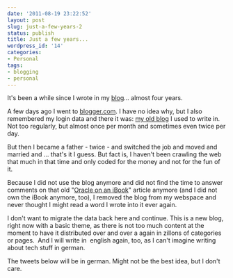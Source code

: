 ```yaml
---
date: '2011-08-19 23:22:52'
layout: post
slug: just-a-few-years-2
status: publish
title: Just a few years...
wordpress_id: '14'
categories:
- Personal
tags:
- blogging
- personal
---
```


It's been a while since I wrote in my [blog](http://madhatter2theworld.blogspot.com/)... almost four years.



A few days ago I went to [blogger.com](http://blogger.com). I have no idea why, but I also remembered my login data and there it was: [my old blog](http://madhatter2theworld.blogspot.com/) I used to write in. Not too regularly, but almost once per month and sometimes even twice per day.

But then I became a father - twice - and switched the job and moved and married and ... that's it I guess. But fact is, I haven't been crawling the web that much in that time and only coded for the money and not for the fun of it.



Because I did not use the blog anymore and did not find the time to answer comments on that old "[Oracle on an iBook](http://madhatter2theworld.blogspot.com/2005/05/install-oracle-10g-on-mac-os-x-104.html)" article anymore (and I did not own the iBook anymore, too), I removed the blog from my webspace and never thought I might read a word I wrote into it ever again.

I don't want to migrate the data back here and continue. This is a new blog, right now with a basic theme, as there is not too much content at the moment to have it distributed over and over a again in zillons of categories or pages.  And I will write in  english again, too, as I can't imagine writing about tech stuff in german.

The tweets below will be in german. Might not be the best idea, but I don't care.


